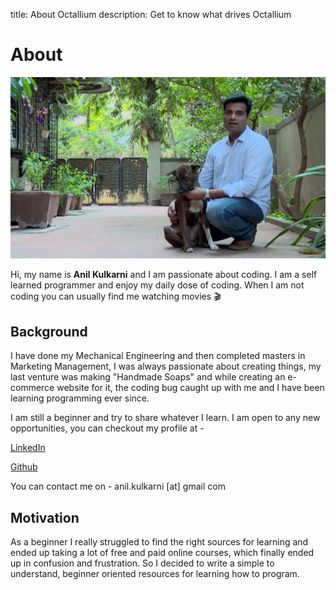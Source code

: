 title: About Octallium
description: Get to know what drives Octallium

# About

![Banner](../images/pages/anil-kulkarni-octallium.jpg)

Hi, my name is **Anil Kulkarni** and I am passionate about coding. I am a self learned programmer and enjoy my daily dose of coding. When I am not coding you can usually find me watching movies 🎬

## Background

I have done my Mechanical Engineering and then completed masters in Marketing Management, I was always passionate about creating things, my last venture was making "Handmade Soaps" and while creating an e-commerce website for it, the coding bug caught up with me and I have been learning programming ever since.

I am still a beginner and try to share whatever I learn. I am open to any new opportunities, you can checkout my profile at -

[LinkedIn](https://www.linkedin.com/in/anilkulkarni22/)

[Github](https://github.com/evolutionengine/)

You can contact me on - anil.kulkarni [at] gmail com

## Motivation

As a beginner I really struggled to find the right sources for learning and ended up taking a lot of free and paid online courses, which finally ended up in confusion and frustration. So I decided to write a simple to understand, beginner oriented resources for learning how to program.
